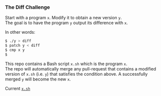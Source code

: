 ### The Diff Challenge

Start with a program `x`. Modify it to obtain a new version `y`.  
The goal is to have the program `y` output its difference with `x`.

In other words:

```bash
$ ./y > diff
$ patch y < diff
$ cmp x y
$
```

This repo contains a Bash script `x.sh` which is the program `x`.  
The repo will automatically merge any pull-request that contains a modified version of `x.sh` (i.e. `y`) that satisfies the condition above. A successfully merged `y` will become the new `x`.

Current [`x.sh`](https://github.com/ggerganov/test-hooks/blob/master/x.sh)
